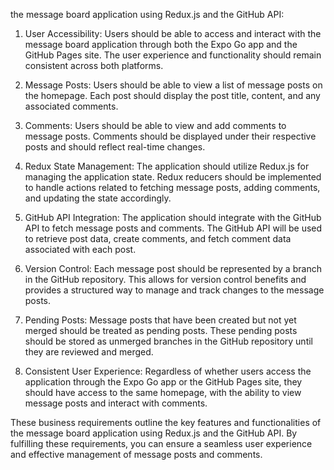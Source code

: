 the message board application using Redux.js and the GitHub API:

1. User Accessibility: Users should be able to access and interact with the message board application through both the Expo Go app and the GitHub Pages site. The user experience and functionality should remain consistent across both platforms.

2. Message Posts: Users should be able to view a list of message posts on the homepage. Each post should display the post title, content, and any associated comments.

3. Comments: Users should be able to view and add comments to message posts. Comments should be displayed under their respective posts and should reflect real-time changes.

4. Redux State Management: The application should utilize Redux.js for managing the application state. Redux reducers should be implemented to handle actions related to fetching message posts, adding comments, and updating the state accordingly.

5. GitHub API Integration: The application should integrate with the GitHub API to fetch message posts and comments. The GitHub API will be used to retrieve post data, create comments, and fetch comment data associated with each post.

6. Version Control: Each message post should be represented by a branch in the GitHub repository. This allows for version control benefits and provides a structured way to manage and track changes to the message posts.

7. Pending Posts: Message posts that have been created but not yet merged should be treated as pending posts. These pending posts should be stored as unmerged branches in the GitHub repository until they are reviewed and merged.

8. Consistent User Experience: Regardless of whether users access the application through the Expo Go app or the GitHub Pages site, they should have access to the same homepage, with the ability to view message posts and interact with comments.

These business requirements outline the key features and functionalities of the message board application using Redux.js and the GitHub API. By fulfilling these requirements, you can ensure a seamless user experience and effective management of message posts and comments.